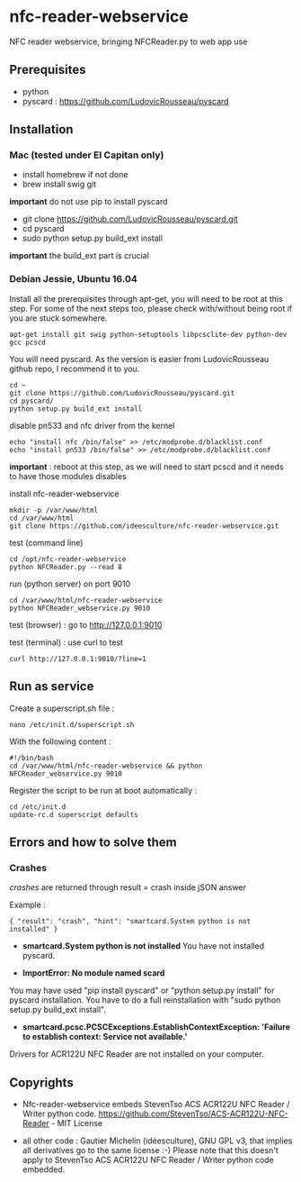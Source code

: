 # nfc-reader-webservice
NFC reader webservice, bringing NFCReader.py to web app use

## Prerequisites

- python
- pyscard : https://github.com/LudovicRousseau/pyscard

## Installation 

### Mac (tested under El Capitan only)

- install homebrew if not done
- brew install swig git

**important** do not use pip to install pyscard

- git clone https://github.com/LudovicRousseau/pyscard.git
- cd pyscard
- sudo python setup.py build_ext install

**important** the build_ext part is crucial


### Debian Jessie, Ubuntu 16.04

Install all the prerequisites through apt-get, you will need to be root at this step.
For some of the next steps too, please check with/without being root if you are stuck somewhere.

````
apt-get install git swig python-setuptools libpcsclite-dev python-dev gcc pcscd
````

You will need pyscard. As the version is easier from LudovicRousseau github repo, I recommend it to you.

````
cd ~ 
git clone https://github.com/LudovicRousseau/pyscard.git
cd pyscard/
python setup.py build_ext install
````

disable pn533 and nfc driver from the kernel

````
echo "install nfc /bin/false" >> /etc/modprobe.d/blacklist.conf
echo "install pn533 /bin/false" >> /etc/modprobe.d/blacklist.conf
````

**important** : reboot at this step, as we will need to start pcscd and it needs to have those modules disables

install nfc-reader-webservice

````
mkdir -p /var/www/html
cd /var/www/html
git clone https://github.com/ideesculture/nfc-reader-webservice.git
````

test (command line)

````
cd /opt/nfc-reader-webservice
python NFCReader.py --read 8
````

run (python server) on port 9010

````
cd /var/www/html/nfc-reader-webservice
python NFCReader_webservice.py 9010
````

test (browser) : go to http://127.0.0.1:9010

test (terminal) : use curl to test
````
curl http://127.0.0.1:9010/?line=1
````
## Run as service

Create a superscript.sh file :

```
nano /etc/init.d/superscript.sh
```

With the following content :

```
#!/bin/bash
cd /var/www/html/nfc-reader-webservice && python NFCReader_webservice.py 9010
```

Register the script to be run at boot automatically :

```
cd /etc/init.d
update-rc.d superscript defaults
```

## Errors and how to solve them

### Crashes

*crashes* are returned through result = crash inside jSON answer

Example :
````
{ "result": "crash", "hint": "smartcard.System python is not installed" }
````

- **smartcard.System python is not installed**
You have not installed pyscard.

- **ImportError: No module named scard**

You may have used "pip install pyscard" or "python setup.py install" for pyscard installation. You have to do a full reinstallation with "sudo python setup.py build_ext install".

- **smartcard.pcsc.PCSCExceptions.EstablishContextException: 'Failure to establish context: Service not available.'**

Drivers for ACR122U NFC Reader are not installed on your computer.

## Copyrights

- Nfc-reader-webservice embeds StevenTso ACS ACR122U NFC Reader / Writer python code. 
https://github.com/StevenTso/ACS-ACR122U-NFC-Reader - MIT License

- all other code : Gautier Michelin (idéesculture), GNU GPL v3, that implies all derivatives go to the same license :-) Please note that this doesn't apply to StevenTso ACS ACR122U NFC Reader / Writer python code embedded.
